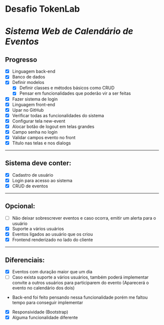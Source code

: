 # Desafio TokenLab

# *Sistema Web de Calendário de Eventos*

## Progresso

- [x]  Linguagem back-end
- [x]  Banco de dados
- [x]  Definir modelos
    - [x]  Definir classes e métodos básicos como CRUD
    - [x]  Pensar em funcionalidades que poderão vir a ser feitas
- [x]  Fazer sistema de login
- [x]  Linguagem front-end
- [x]  Upar no GitHub
- [x]  Verificar todas as funcionalidades do sistema
- [x]  Configurar tela new-event
- [x]  Alocar botão de logout em telas grandes
- [x]  Campo senha no login
- [x]  Validar campos evento no front
- [x]  Título nas telas e nos dialogs

---

## Sistema deve conter:

- [x]  Cadastro de usuário
- [x]  Login para acesso ao sistema
- [x]  CRUD de eventos

---

## Opcional:

- [ ]  Não deixar sobrescrever eventos e caso ocorra, emitir um alerta para o usuário
- [x]  Suporte a vários usuários
- [x]  Eventos ligados ao usuário que os criou
- [x]  Frontend renderizado no lado do cliente

---

## Diferenciais:

- [x]  Eventos com duração maior que um dia
- [ ]  Caso exista suporte a vários usuários, também poderá implementar convite a outros usuários para participarem do evento (Aparecerá o evento no calendário dos dois)
 - Back-end foi feito pensando nessa funcionalidade porém me faltou tempo para conseguir implementar 
- [x]  Responsividade (Bootstrap)
- [x]  Alguma funcionalidade diferente